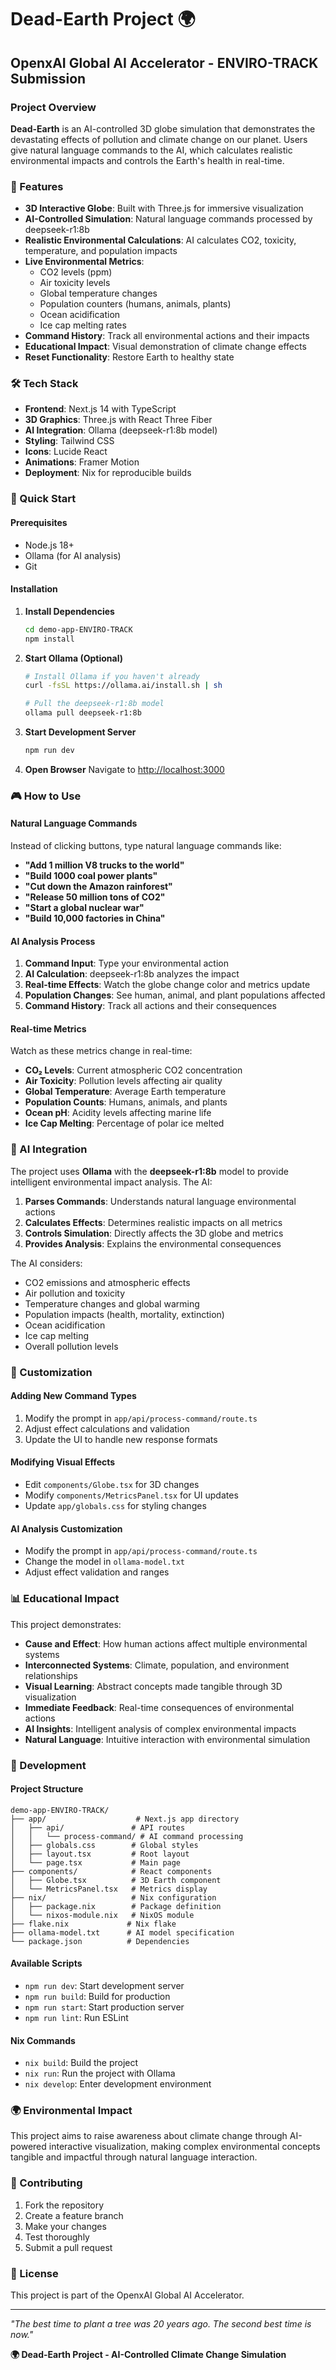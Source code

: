# Dead-Earth Project 🌍

## OpenxAI Global AI Accelerator - ENVIRO-TRACK Submission

### Project Overview
**Dead-Earth** is an AI-controlled 3D globe simulation that demonstrates the devastating effects of pollution and climate change on our planet. Users give natural language commands to the AI, which calculates realistic environmental impacts and controls the Earth's health in real-time.

### 🌟 Features
- **3D Interactive Globe**: Built with Three.js for immersive visualization
- **AI-Controlled Simulation**: Natural language commands processed by deepseek-r1:8b
- **Realistic Environmental Calculations**: AI calculates CO2, toxicity, temperature, and population impacts
- **Live Environmental Metrics**:
  - CO2 levels (ppm)
  - Air toxicity levels
  - Global temperature changes
  - Population counters (humans, animals, plants)
  - Ocean acidification
  - Ice cap melting rates
- **Command History**: Track all environmental actions and their impacts
- **Educational Impact**: Visual demonstration of climate change effects
- **Reset Functionality**: Restore Earth to healthy state

### 🛠️ Tech Stack
- **Frontend**: Next.js 14 with TypeScript
- **3D Graphics**: Three.js with React Three Fiber
- **AI Integration**: Ollama (deepseek-r1:8b model)
- **Styling**: Tailwind CSS
- **Icons**: Lucide React
- **Animations**: Framer Motion
- **Deployment**: Nix for reproducible builds

### 🚀 Quick Start

#### Prerequisites
- Node.js 18+ 
- Ollama (for AI analysis)
- Git

#### Installation

1. **Install Dependencies**
   ```bash
   cd demo-app-ENVIRO-TRACK
   npm install
   ```

2. **Start Ollama (Optional)**
   ```bash
   # Install Ollama if you haven't already
   curl -fsSL https://ollama.ai/install.sh | sh
   
   # Pull the deepseek-r1:8b model
   ollama pull deepseek-r1:8b
   ```

3. **Start Development Server**
   ```bash
   npm run dev
   ```

4. **Open Browser**
   Navigate to [http://localhost:3000](http://localhost:3000)

### 🎮 How to Use

#### Natural Language Commands
Instead of clicking buttons, type natural language commands like:
- **"Add 1 million V8 trucks to the world"**
- **"Build 1000 coal power plants"**
- **"Cut down the Amazon rainforest"**
- **"Release 50 million tons of CO2"**
- **"Start a global nuclear war"**
- **"Build 10,000 factories in China"**

#### AI Analysis Process
1. **Command Input**: Type your environmental action
2. **AI Calculation**: deepseek-r1:8b analyzes the impact
3. **Real-time Effects**: Watch the globe change color and metrics update
4. **Population Changes**: See human, animal, and plant populations affected
5. **Command History**: Track all actions and their consequences

#### Real-time Metrics
Watch as these metrics change in real-time:
- **CO₂ Levels**: Current atmospheric CO2 concentration
- **Air Toxicity**: Pollution levels affecting air quality
- **Global Temperature**: Average Earth temperature
- **Population Counts**: Humans, animals, and plants
- **Ocean pH**: Acidity levels affecting marine life
- **Ice Cap Melting**: Percentage of polar ice melted

### 🤖 AI Integration

The project uses **Ollama** with the **deepseek-r1:8b** model to provide intelligent environmental impact analysis. The AI:

1. **Parses Commands**: Understands natural language environmental actions
2. **Calculates Effects**: Determines realistic impacts on all metrics
3. **Controls Simulation**: Directly affects the 3D globe and metrics
4. **Provides Analysis**: Explains the environmental consequences

The AI considers:
- CO2 emissions and atmospheric effects
- Air pollution and toxicity
- Temperature changes and global warming
- Population impacts (health, mortality, extinction)
- Ocean acidification
- Ice cap melting
- Overall pollution levels

### 🎨 Customization

#### Adding New Command Types
1. Modify the prompt in `app/api/process-command/route.ts`
2. Adjust effect calculations and validation
3. Update the UI to handle new response formats

#### Modifying Visual Effects
- Edit `components/Globe.tsx` for 3D changes
- Modify `components/MetricsPanel.tsx` for UI updates
- Update `app/globals.css` for styling changes

#### AI Analysis Customization
- Modify the prompt in `app/api/process-command/route.ts`
- Change the model in `ollama-model.txt`
- Adjust effect validation and ranges

### 📊 Educational Impact

This project demonstrates:
- **Cause and Effect**: How human actions affect multiple environmental systems
- **Interconnected Systems**: Climate, population, and environment relationships
- **Visual Learning**: Abstract concepts made tangible through 3D visualization
- **Immediate Feedback**: Real-time consequences of environmental actions
- **AI Insights**: Intelligent analysis of complex environmental impacts
- **Natural Language**: Intuitive interaction with environmental simulation

### 🔧 Development

#### Project Structure
```
demo-app-ENVIRO-TRACK/
├── app/                    # Next.js app directory
│   ├── api/               # API routes
│   │   └── process-command/ # AI command processing
│   ├── globals.css        # Global styles
│   ├── layout.tsx         # Root layout
│   └── page.tsx           # Main page
├── components/            # React components
│   ├── Globe.tsx          # 3D Earth component
│   └── MetricsPanel.tsx   # Metrics display
├── nix/                   # Nix configuration
│   ├── package.nix        # Package definition
│   └── nixos-module.nix   # NixOS module
├── flake.nix             # Nix flake
├── ollama-model.txt      # AI model specification
└── package.json          # Dependencies
```

#### Available Scripts
- `npm run dev`: Start development server
- `npm run build`: Build for production
- `npm run start`: Start production server
- `npm run lint`: Run ESLint

#### Nix Commands
- `nix build`: Build the project
- `nix run`: Run the project with Ollama
- `nix develop`: Enter development environment

### 🌍 Environmental Impact

This project aims to raise awareness about climate change through AI-powered interactive visualization, making complex environmental concepts tangible and impactful through natural language interaction.


### 🤝 Contributing

1. Fork the repository
2. Create a feature branch
3. Make your changes
4. Test thoroughly
5. Submit a pull request

### 📄 License

This project is part of the OpenxAI Global AI Accelerator.

---

*"The best time to plant a tree was 20 years ago. The second best time is now."*

**🌍 Dead-Earth Project - AI-Controlled Climate Change Simulation** 